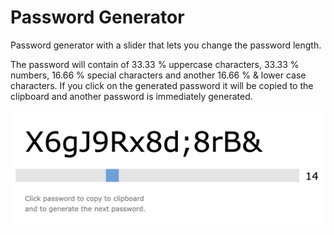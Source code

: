 # Password Generator
Password generator with a slider that lets you change the password length.

The password will contain of 33.33 % uppercase characters, 33.33 % numbers, 16.66 % special characters and another 16.66 % & lower case characters.
If you click on the generated password it will be copied to the clipboard and another password is immediately generated.

![Screenshot](screenshot.png)
